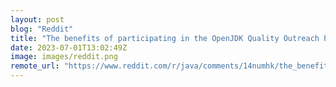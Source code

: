 ```yaml
---
layout: post
blog: "Reddit"
title: "The benefits of participating in the OpenJDK Quality Outreach Program"
date: 2023-07-01T13:02:49Z
image: images/reddit.png
remote_url: "https://www.reddit.com/r/java/comments/14numhk/the_benefits_of_participating_in_the_openjdk/"
---
```

